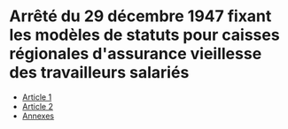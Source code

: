 # Arrêté du 29 décembre 1947 fixant les modèles de statuts pour caisses régionales d'assurance vieillesse des travailleurs salariés

- [Article 1](article-1.md)
- [Article 2](article-2.md)
- [Annexes](annexes)
